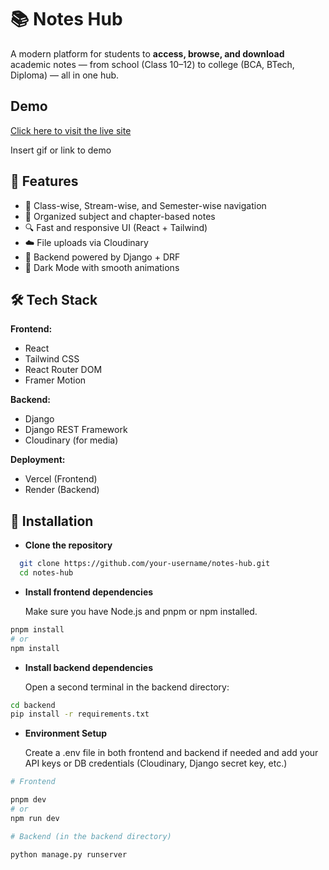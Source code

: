 
# 📚 Notes Hub
A modern platform for students to **access, browse, and download** academic notes — from school (Class 10–12) to college (BCA, BTech, Diploma) — all in one hub.


## Demo

[Click here to visit the live site](https://your-vercel-site.vercel.app)

Insert gif or link to demo


## 🌟 Features

- 🎯 Class-wise, Stream-wise, and Semester-wise navigation
- 📂 Organized subject and chapter-based notes
- 🔍 Fast and responsive UI (React + Tailwind)
- ☁️ File uploads via Cloudinary
- 💾 Backend powered by Django + DRF
- 🌙 Dark Mode with smooth animations


## 🛠️ Tech Stack 

**Frontend:**
- React
- Tailwind CSS
- React Router DOM
- Framer Motion

**Backend:**
- Django
- Django REST Framework
- Cloudinary (for media)

**Deployment:**
- Vercel (Frontend)
- Render (Backend)


## 🚀 Installation

- **Clone the repository**

```bash
  git clone https://github.com/your-username/notes-hub.git
  cd notes-hub
```

- **Install frontend dependencies**

  Make sure you have Node.js and pnpm or npm installed.
    
```bash
pnpm install
# or
npm install

```

- **Install backend dependencies**

  Open a second terminal in the backend directory:

```bash
cd backend
pip install -r requirements.txt

```

- **Environment Setup**

  Create a .env file in both frontend and backend if needed and add your API keys or DB credentials (Cloudinary, Django secret key, etc.)

```bash
# Frontend

pnpm dev
# or
npm run dev

```

```bash
# Backend (in the backend directory)

python manage.py runserver

```